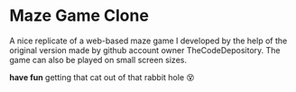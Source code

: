 # Maze Game Clone

A nice replicate of a web-based maze game I developed by the help of the original version made by github account owner TheCodeDepository. The game can also be played on small screen sizes.

**have fun** getting that cat out of that rabbit hole :dizzy_face:
